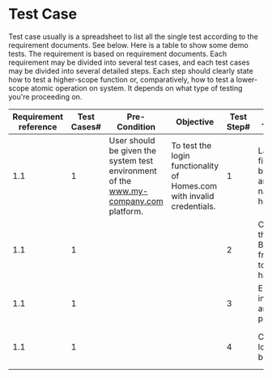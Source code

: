 # Test Case
Test case usually is a spreadsheet to list all the single test according to the requirement documents.
See below. Here is a table to show some demo tests. The requirement is based on requirement documents.
Each requirement may be divided into several test cases, and each test cases may be divided into 
several detailed steps. Each step should clearly state how to test a higher-scope function or, comparatively,
how to test a lower-scope atomic operation on system. It depends on what type of testing you're proceeding on.


Requirement reference|Test Cases#|Pre-Condition|Objective|Test Step#|Detailed Test Step|Expected Results|Execution Result
---------------------|-----------|-------------|---------|----------|------------------|----------------|----------------
1.1|1| User should be given the system test environment of the www.my-company.com platform. | To test the login functionality of Homes.com with invalid credentials. |1| Launch the firefox browser and navigate to homes.com|The www.my-company.com home page should appear successfully. |Pass
1.1|1| | |2| Click on the sign-in Button from the top right hand side. | User should be navigated to the sign-in popup box of homes.com. | Pass
1.1|1| | |3| Enter invalid id and password. | User should be able to enter texts in the fields. | Pass
1.1|1| | |4| Click on login button. | User should see the 'Invalid Username/password' error message | Pass







